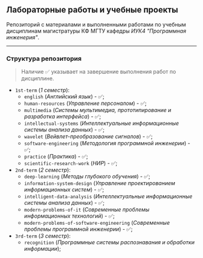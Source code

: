 ## Лабораторные работы и учебные проекты  

Репозиторий с материалами и выполненными работами по учебным дисциплинам 
магистратуры КФ МГТУ кафедры *ИУК4 "Программная инженерия"*.

---

### Структура репозитория

> Наличие ✅ указывает на завершение выполнения работ по дисциплине.

- `1st-term` (*1 семестр*):
   - `english` (*Английский язык*) - ✅;
   - `human-resources` (*Управление персоналом*) - ✅;
   - `multimedia` (*Системы мультимедиа, прототипирование и разработка 
  интерфейса*) - ✅;
   - `intellectual-systems` (*Интеллектуальные информационные системы анализа 
  данных*) - ✅;
   - `wavelet` (*Вейвлет-преобразование сигналов*) - ✅;
   - `software-engineering` (*Методология программной инженерии*) - ✅;
   - `practice` (*Практика*) - ✅;
   - `scientific-research-work` (*НИР*) - ✅;
- `2nd-term` (*2 семестр*):
   - `deep-learning` (*Методы глубокого обучения*) - ✅;
   - `information-system-design` (*Управление проектированием информационных 
  систем*) - ✅;
   - `intelligent-data-analysis` (*Интеллектуальные информационные системы
  анализа данных*) - ✅;
   - `modern-problems-of-it` (*Современные проблемы информационных 
  технологий*) - ✅;
   - `modern-problems-of-software-engineering` (*Современные проблемы
  программной инженерии*) - ✅;
- `3rd-term` (*3 семестр*):
   - `recognition` (*Программные системы распознавания и обработки информации*);
